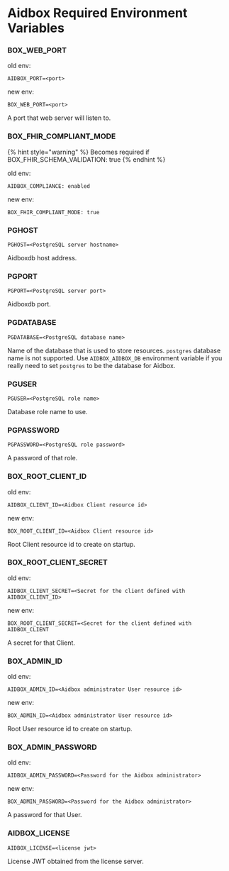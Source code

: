 # Aidbox Required Environment Variables

### BOX\_WEB\_PORT

old env:

```
AIDBOX_PORT=<port>
```

new env:

```
BOX_WEB_PORT=<port>
```

A port that web server will listen to.

### BOX\_FHIR\_COMPLIANT\_MODE

{% hint style="warning" %}
Becomes required if BOX\_FHIR\_SCHEMA\_VALIDATION: true
{% endhint %}

old env:

```
AIDBOX_COMPLIANCE: enabled
```

new env:

```
BOX_FHIR_COMPLIANT_MODE: true
```

### PGHOST

```
PGHOST=<PostgreSQL server hostname>
```

Aidboxdb host address.

### PGPORT

```
PGPORT=<PostgreSQL server port>
```

Aidboxdb port.

### PGDATABASE

```
PGDATABASE=<PostgreSQL database name>
```

Name of the database that is used to store resources. `postgres` database name is not supported. Use `AIDBOX_AIDBOX_DB` environment variable if you really need to set `postgres` to be the database for Aidbox.

### PGUSER

```
PGUSER=<PostgreSQL role name>
```

Database role name to use.

### PGPASSWORD

```
PGPASSWORD=<PostgreSQL role password>
```

A password of that role.

### BOX\_ROOT\_CLIENT\_ID

old env:

```
AIDBOX_CLIENT_ID=<Aidbox Client resource id>
```

new env:

```
BOX_ROOT_CLIENT_ID=<Aidbox Client resource id>
```

Root Client resource id to create on startup.

### BOX\_ROOT\_CLIENT\_SECRET

old env:

```
AIDBOX_CLIENT_SECRET=<Secret for the client defined with AIDBOX_CLIENT_ID>
```

new env:

```
BOX_ROOT_CLIENT_SECRET=<Secret for the client defined with AIDBOX_CLIENT
```

A secret for that Client.

### BOX\_ADMIN\_ID

old env:

```
AIDBOX_ADMIN_ID=<Aidbox administrator User resource id>
```

new env:

```
BOX_ADMIN_ID=<Aidbox administrator User resource id>
```

Root User resource id to create on startup.

### BOX\_ADMIN\_PASSWORD

old env:

```
AIDBOX_ADMIN_PASSWORD=<Password for the Aidbox administrator>
```

new env:

```
BOX_ADMIN_PASSWORD=<Password for the Aidbox administrator>
```

A password for that User.

### AIDBOX\_LICENSE

```
AIDBOX_LICENSE=<license jwt>
```

License JWT obtained from the license server.
